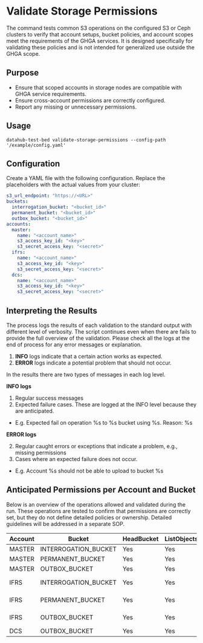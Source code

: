 # Validate Storage Permissions

The command tests common S3 operations on the configured S3 or Ceph clusters to verify that account setups, bucket policies, and account scopes meet the requirements of the GHGA services. It is designed specifically for validating these policies and is not intended for generalized use outside the GHGA scope.

## Purpose

- Ensure that scoped accounts in storage nodes are compatible with GHGA service requirements.
- Ensure cross-account permissions are correctly configured.
- Report any missing or unnecessary permissions.

## Usage

`datahub-test-bed validate-storage-permissions --config-path '/example/config.yaml'`


## Configuration

Create a YAML file with the following configuration. Replace the placeholders with the actual values from your cluster:

```yaml
s3_url_endpoint: "https://<URL>"
buckets:
  interrogation_bucket: "<bucket_id>"
  permanent_bucket: "<bucket_id>"
  outbox_bucket: "<bucket_id>"
accounts:
  master:
    name: "<account_name>"
    s3_access_key_id: "<key>"
    s3_secret_access_key: "<secret>"
  ifrs:
    name: "<account_name>"
    s3_access_key_id: "<key>"
    s3_secret_access_key: "<secret>"
  dcs:
    name: "<account_name>"
    s3_access_key_id: "<key>"
    s3_secret_access_key: "<secret>"
```

## Interpreting the Results

The process logs the results of each validation to the standard output with different level of verbosity. The script continues even when there are fails to provide the full overview of the validation.
Please check all the logs at the end of process for any error messages or explanation.

1. **INFO** logs indicate that a certain action works as expected.
2. **ERROR** logs indicate a potential problem that should not occur.

In the results there are two types of messages in each log level.

**INFO logs**

1. Regular success messages
2. Expected failure cases. These are logged at the INFO level because they are anticipated.
  - E.g. Expected fail on operation %s to %s bucket using %s. Reason: %s

**ERROR logs**

2. Regular caught errors or exceptions that indicate a problem, e.g., missing permissions
3. Cases where an expected failure does not occur.
  - E.g. Account %s should not be able to upload to bucket %s


## Anticipated Permissions per Account and Bucket

Below is an overview of the operations allowed and validated during the run. These operations are tested to confirm that permissions are correctly set, but they do not define detailed policies or ownership. Detailed guidelines will be addressed in a separate SOP.

| **Account** | **Bucket**             | **HeadBucket** | **ListObjects** | **MultipartUpload** | **MultipartCopy**           | **Delete** | **PresignedURL** |
|-------------|------------------------|----------------|-----------------|---------------------|-----------------------------|-----------|------------------|
| MASTER      | INTERROGATION_BUCKET  | Yes            | Yes               | Yes                 | -                           | Yes       | -                |
| MASTER      | PERMANENT_BUCKET      | Yes            | Yes               | -                   | -                           | Yes       | -                |
| MASTER      | OUTBOX_BUCKET         | Yes            | Yes               | -                   | -                           | Yes       | -                |
| IFRS        | INTERROGATION_BUCKET  | Yes            | Yes             | -                   | Interrogation → Permanent     | Yes       | -                |
| IFRS        | PERMANENT_BUCKET      | Yes            | Yes             | Yes                 | Permanent → Outbox            | Yes       | -                |
| IFRS        | OUTBOX_BUCKET         | Yes            | Yes             | Yes                 | Permanent → Outbox            | -         | -                |
| DCS         | OUTBOX_BUCKET         | Yes            | Yes             | -                   | -                           | Yes       | Yes             |
